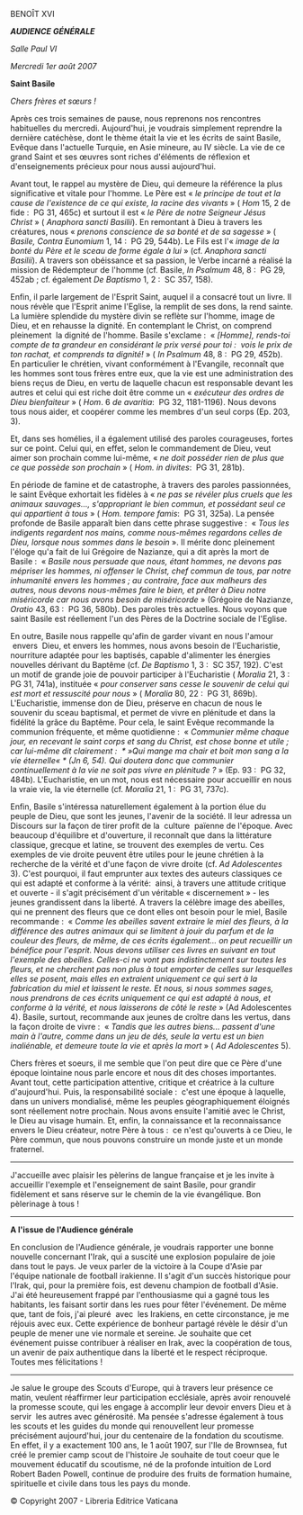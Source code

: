 BENOÎT XVI

***AUDIENCE GÉNÉRALE***

*Salle Paul VI*

*Mercredi 1er août 2007*

**Saint Basile**

*Chers frères et sœurs !*

Après ces trois semaines de pause, nous reprenons nos rencontres habituelles du mercredi. Aujourd'hui, je voudrais simplement reprendre la dernière catéchèse, dont le thème était la vie et les écrits de saint Basile, Evêque dans l'actuelle Turquie, en Asie mineure, au IV siècle. La vie de ce grand Saint et ses œuvres sont riches d'éléments de réflexion et d'enseignements précieux pour nous aussi aujourd'hui.

Avant tout, le rappel au mystère de Dieu, qui demeure la référence la plus significative et vitale pour l'homme. Le Père est « *le principe de tout et la cause de l'existence de ce qui existe, la racine des vivants* » ( *Hom* 15, 2 de fide :  PG 31, 465c) et surtout il est « *le Père de notre Seigneur Jésus Christ* » ( *Anaphora sancti Basilii*). En remontant à Dieu à travers les créatures, nous « *prenons conscience de sa bonté et de sa sagesse* » ( *Basile, Contra Eunomium* 1, 14 :  PG 29, 544b). Le Fils est l'« *image de la bonté du Père et le sceau de forme égale à lui* » (cf. *Anaphora sancti Basilii*). A travers son obéissance et sa passion, le Verbe incarné a réalisé la mission de Rédempteur de l'homme (cf. Basile, *In Psalmum* 48, 8 :  PG 29, 452ab ; cf. également *De Baptismo* 1, 2 :  SC 357, 158).

Enfin, il parle largement de l'Esprit Saint, auquel il a consacré tout un livre. Il nous révèle que l'Esprit anime l'Eglise, la remplit de ses dons, la rend sainte. La lumière splendide du mystère divin se reflète sur l'homme, image de Dieu, et en rehausse la dignité. En contemplant le Christ, on comprend pleinement  la dignité de l'homme. Basile s'exclame :  « *[Homme], rends-toi compte de ta grandeur en considérant le prix versé pour toi :  vois le prix de ton rachat, et comprends ta dignité!* » ( *In Psalmum* 48, 8 :  PG 29, 452b). En particulier le chrétien, vivant conformément à l'Evangile, reconnaît que les hommes sont tous frères entre eux, que la vie est une administration des biens reçus de Dieu, en vertu de laquelle chacun est responsable devant les autres et celui qui est riche doit être comme un « *exécuteur des ordres de Dieu bienfaiteur* » ( *Hom*. 6 *de avaritia*:  PG 32, 1181-1196). Nous devons tous nous aider, et coopérer comme les membres d'un seul corps (Ep. 203, 3).

Et, dans ses homélies, il a également utilisé des paroles courageuses, fortes sur ce point. Celui qui, en effet, selon le commandement de Dieu, veut aimer son prochain comme lui-même, « *ne doit posséder rien de plus que ce que possède son prochain* » ( *Hom. in divites*:  PG 31, 281b).

En période de famine et de catastrophe, à travers des paroles passionnées, le saint Evêque exhortait les fidèles à « *ne pas se révéler plus cruels que les animaux sauvages..., s'appropriant le bien commun, et possédant seul ce qui appartient à tous* » ( *Hom. tempore famis*:  PG 31, 325a). La pensée profonde de Basile apparaît bien dans cette phrase suggestive :  « *Tous les indigents regardent nos mains, comme nous-mêmes regardons celles de Dieu, lorsque nous sommes dans le besoin* ». Il mérite donc pleinement l'éloge qu'a fait de lui Grégoire de Nazianze, qui a dit après la mort de Basile :  « *Basile nous persuade que nous, étant hommes, ne devons pas mépriser les hommes, ni offenser le Christ, chef commun de tous, par notre inhumanité envers les hommes ; au contraire, face aux malheurs des autres, nous devons nous-mêmes faire le bien, et prêter à Dieu notre miséricorde car nous avons besoin de miséricorde* » (Grégoire de Nazianze, *Oratio* 43, 63 :  PG 36, 580b). Des paroles très actuelles. Nous voyons que saint Basile est réellement l'un des Pères de la Doctrine sociale de l'Eglise.

En outre, Basile nous rappelle qu'afin de garder vivant en nous l'amour  envers  Dieu, et envers les hommes, nous avons besoin de l'Eucharistie, nourriture adaptée pour les baptisés, capable d'alimenter les énergies nouvelles dérivant du Baptême (cf. *De Baptismo* 1, 3 :  SC 357, 192). C'est un motif de grande joie de pouvoir participer à l'Eucharistie ( *Moralia* 21, 3 :  PG 31, 741a), instituée « *pour conserver sans cesse le souvenir de celui qui est mort et ressuscité pour nous* » ( *Moralia* 80, 22 :  PG 31, 869b). L'Eucharistie, immense don de Dieu, préserve en chacun de nous le souvenir du sceau baptismal, et permet de vivre en plénitude et dans la fidélité la grâce du Baptême. Pour cela, le saint Evêque recommande la communion fréquente, et même quotidienne :  « *Communier même chaque jour, en recevant le saint corps et sang du Christ, est chose bonne et utile ; car lui-même dit clairement :  * »Qui mange ma chair et boit mon sang a la vie éternelle« * (Jn 6, 54). Qui doutera donc que communier continuellement à la vie ne soit pas vivre en plénitude ?* » (Ep. 93 :  PG 32, 484b). L'Eucharistie, en un mot, nous est nécessaire pour accueillir en nous la vraie vie, la vie éternelle (cf. *Moralia* 21, 1 :  PG 31, 737c).

Enfin, Basile s'intéressa naturellement également à la portion élue du peuple de Dieu, que sont les jeunes, l'avenir de la société. Il leur adressa un Discours sur la façon de tirer profit de la  culture  païenne de l'époque. Avec beaucoup d'équilibre et d'ouverture, il reconnaît que dans la littérature classique, grecque et latine, se trouvent des exemples de vertu. Ces exemples de vie droite peuvent être utiles pour le jeune chrétien à la recherche de la vérité et d'une façon de vivre droite (cf. *Ad Adolescentes* 3). C'est pourquoi, il faut emprunter aux textes des auteurs classiques ce qui est adapté et conforme à la vérité:  ainsi, à travers une attitude critique et ouverte - il s'agit précisément d'un véritable « discernement » - les jeunes grandissent dans la liberté. A travers la célèbre image des abeilles, qui ne prennent des fleurs que ce dont elles ont besoin pour le miel, Basile recommande :  « *Comme les abeilles savent extraire le miel des fleurs, à la différence des autres animaux qui se limitent à jouir du parfum et de la couleur des fleurs, de même, de ces écrits également... on peut recueillir un bénéfice pour l'esprit. Nous devons utiliser ces livres en suivant en tout l'exemple des abeilles. Celles-ci ne vont pas indistinctement sur toutes les fleurs, et ne cherchent pas non plus à tout emporter de celles sur lesquelles elles se posent, mais elles en extraient uniquement ce qui sert à la fabrication du miel et laissent le reste. Et nous, si nous sommes sages, nous prendrons de ces écrits uniquement ce qui est adapté à nous, et conforme à la vérité, et nous laisserons de côté le reste* » (Ad Adolescentes 4). Basile, surtout, recommande aux jeunes de croître dans les vertus, dans la façon droite de vivre :  « *Tandis que les autres biens... passent d'une main à l'autre, comme dans un jeu de dés, seule la vertu est un bien inaliénable, et demeure toute la vie et après la mort* » ( *Ad Adolescentes* 5).

Chers frères et soeurs, il me semble que l'on peut dire que ce Père d'une époque lointaine nous parle encore et nous dit des choses importantes. Avant tout, cette participation attentive, critique et créatrice à la culture d'aujourd'hui. Puis, la responsabilité sociale :  c'est une époque à laquelle, dans un univers mondialisé, même les peuples géographiquement éloignés sont réellement notre prochain. Nous avons ensuite l'amitié avec le Christ, le Dieu au visage humain. Et, enfin, la connaissance et la reconnaissance envers le Dieu créateur, notre Père à tous :  ce n'est qu'ouverts à ce Dieu, le Père commun, que nous pouvons construire un monde juste et un monde fraternel.

* * *

J'accueille avec plaisir les pèlerins de langue française et je les invite à accueillir l'exemple et l'enseignement de saint Basile, pour grandir fidèlement et sans réserve sur le chemin de la vie évangélique. Bon pèlerinage à tous !

* * *

**A l'issue de l'Audience générale**

En conclusion de l'Audience générale, je voudrais rapporter une bonne nouvelle concernant l'Irak, qui a suscité une explosion populaire de joie dans tout le pays. Je veux parler de la victoire à la Coupe d'Asie par l'équipe nationale de football irakienne. Il s'agit d'un succès historique pour l'Irak, qui, pour la première fois, est devenu champion de football d'Asie. J'ai été heureusement frappé par l'enthousiasme qui a gagné tous les habitants, les faisant sortir dans les rues pour fêter l'événement. De même que, tant de fois, j'ai pleuré  avec  les Irakiens, en cette circonstance, je me réjouis avec eux. Cette expérience de bonheur partagé révèle le désir d'un peuple de mener une vie normale et sereine. Je souhaite que cet événement puisse contribuer à réaliser en Irak, avec la coopération de tous, un avenir de paix authentique dans la liberté et le respect réciproque. Toutes mes félicitations !

***

Je salue le groupe des Scouts d'Europe, qui à travers leur présence ce matin, veulent réaffirmer leur participation ecclésiale, après avoir renouvelé la promesse scoute, qui les engage à accomplir leur devoir envers Dieu et à servir  les autres avec générosité. Ma pensée s'adresse également à tous les scouts et les guides du monde qui renouvellent leur promesse précisément aujourd'hui, jour du centenaire de la fondation du scoutisme. En effet, il y a exactement 100 ans, le 1 août 1907, sur l'Ile de Brownsea, fut créé le premier camp scout de l'histoire Je souhaite de tout coeur que le mouvement éducatif du scoutisme, né de la profonde intuition de Lord Robert Baden Powell, continue de produire des fruits de formation humaine, spirituelle et civile dans tous les pays du monde.

© Copyright 2007 - Libreria Editrice Vaticana